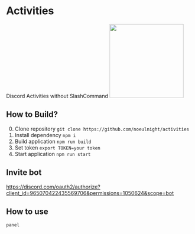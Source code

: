 
# Activities
Discord Activities without SlashCommand 
<img src="https://media.discordapp.net/attachments/965094178705006654/965103180218237038/Hnet-image.gif" height="200px"></img>

## How to Build?
0. Clone repository
`git clone https://github.com/noeulnight/activities`
1. Install dependency
`npm i`  
3. Build application
`npm run build`  
4. Set token
`export TOKEN=your token`
5. Start application
`npm run start`

## Invite bot
https://discord.com/oauth2/authorize?client_id=965070422435569706&permissions=1050624&scope=bot

## How to use
`panel`
